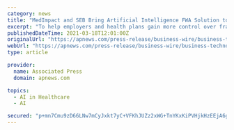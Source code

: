 ```yaml
---
category: news
title: "MedImpact and SEB Bring Artificial Intelligence FWA Solution to Canada"
excerpt: "To help employers and health plans gain more control over fraud, waste, and abuse (FWA), MedImpact Canada Limited and SEB Administrative Services Inc. are launching an advanced analytics and reporting solution to combat FWA in Canada."
publishedDateTime: 2021-03-18T12:01:00Z
originalUrl: "https://apnews.com/press-release/business-wire/business-technology-products-and-services-outsourcing-consumer-products-and-services-dea3e19933764ffcb3062cab77d03cc8"
webUrl: "https://apnews.com/press-release/business-wire/business-technology-products-and-services-outsourcing-consumer-products-and-services-dea3e19933764ffcb3062cab77d03cc8"
type: article

provider:
  name: Associated Press
  domain: apnews.com

topics:
  - AI in Healthcare
  - AI

secured: "p+mn7Cmu9zD66LNw7mCyJxkt7yC+VFKhJUZz2xWG+TnYKxKiPVHjkHzEEjA6g2tDTxY8MJ0f9yDdmwA+HWm4MVeZq733Gmb7fFRPBtskLnWKCJqlk6Xbgm7ceb2qA2ZywgNNuWr7h2DvDQHvcrlic8RUlxKD0RZmH5ENga3AXO101lgAWHI96sUNX3aDbV9gG2Wh1+YexBVgUbgfNOouE6XPAaZ7aBwTIZPAyIzSIDc4t1ZZejtCGG8jl/Od2oNK8cjRPyyucX4lU3TAuAjyQ7nxoHrtQWwV8tU+3odS07Aj7tYCWDFTZdKNrcDtWtDCXrrcjnlIYQN0ohjrF4WKpUvMEFGLXgiuu5t2FPT1q/M=;0T/F1c7wMGFEczZD75yFEw=="
---
```


